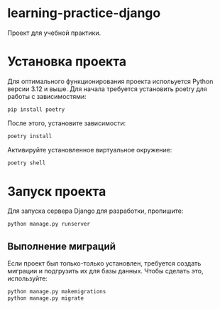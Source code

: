 # learning-practice-django
Проект для учебной практики.

# Установка проекта
Для оптимального функционирования проекта испольуется Python версии 3.12 и выше.
Для начала требуется установить poetry для работы с зависимостями:
```bash
pip install poetry
```
После этого, установите зависимости:
```bash
poetry install
```
Активируйте установленное виртуальное окружение:
```bash
poetry shell
```

# Запуск проекта
Для запуска сервера Django для разработки, пропишите:
```bash
python manage.py runserver
```

## Выполнение миграций
Если проект был только-только установлен, требуется создать миграции и подгрузить их для базы данных. Чтобы сделать это, используйте:
```bash
python manage.py makemigrations
python manage.py migrate
```